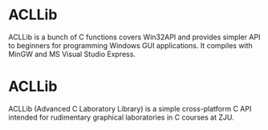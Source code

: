 ACLLib
======
ACLLib is a bunch of C functions covers Win32API and provides simpler API to beginners for programming Windows GUI applications. It compiles with MinGW and MS Visual Studio Express.


# ACLLib

ACLLib (Advanced C Laboratory Library) is a simple cross-platform C API intended for rudimentary graphical laboratories in C courses at ZJU.
